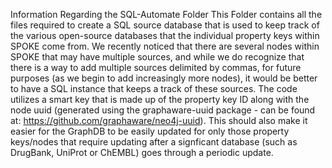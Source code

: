 Information Regarding the SQL-Automate Folder
This Folder contains all the files required to create a SQL source database that is used to keep track of the various open-source databases that the individual property keys within SPOKE come from. We recently noticed that there are several nodes within SPOKE that may have multiple sources, and while we do recognize that there is a way to add multiple sources delimited by commas, for future purposes (as we begin to add increasingly more nodes), it would be better to have a SQL instance that keeps a track of these sources. The code utilizes a smart key that is made up of the property key ID along with the node uuid (generated using the graphaware-uuid package - can be found at: https://github.com/graphaware/neo4j-uuid). This should also make it easier for the GraphDB to be easily updated for only those property keys/nodes that require updating after a signficant database (such as DrugBank, UniProt or ChEMBL) goes through a periodic update.  
